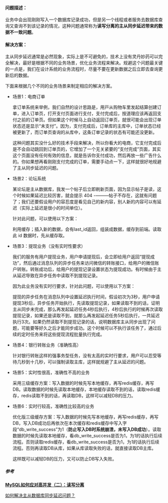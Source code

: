 #### 问题描述：

业务中会出现刚刚写入一个数据库记录成功，但是另一个线程或者服务去数据库查询又查询不到该记录的情况，这种问题通常称为**读写分离的主从同步延迟带来的数据不一致问题**。

#### 解决方案：

主从同步延迟通常是必然现象，实际上是不可避免的，技术上没有灵丹妙药可以完全解决，最好是根据不同的业务场景，优化业务流程来解决。规避这个问题最关键的⼀点是，我们在设计系统的业务流程时，尽量不要在更新数据之后⽴即去查询更新后的数据。

下面来根据几个不同的业务场景来制定相应的解决方案。

- 场景1：电商订单

  拿订单系统来举例，我们⾃然的设计思路是，⽤⼾从购物⻋⾥发起结算创建订单，进⼊订单⻚，打开⽀付⻚⾯进⾏⽀付，⽀付完成后，按道理应该再返回⽀付之前的订单⻚。但如果这个时候⻢上⾃动返回订单⻚，就很可能会出现订单状态还是显⽰“未⽀付”。因为，⽀付完成后，订单库的主库中，订单状态已经被更新了，⽽订单⻚查询的从库中，这条订单记录的状态有可能还没更新。

  这种问题其实没什么好的技术⼿段来解决，所以你看⼤的电商，它⽀付完成后是不会⾃动跳回到订单⻚的，它增加了⼀个⽆关紧要的“⽀付完成”⻚⾯，其实这个⻚⾯没有任何有效的信息，就是告诉你⽀付成功，然后再放⼀些⼴告什么的。你如果想再看刚刚⽀付完成的订单，需要⼿动点⼀下，这样就很好地规避了主从同步延迟的问题。

- 场景2：论坛系统

  某论坛是主从数据库，我发一个帖子后立即刷新页面，因为显示帖子是读，这个时候如果延迟比较厉害，就会提示 404 -———帖子不存在，这就有问题了；我们还要假设用户的容忍度是看见自己的新内容，别人新的内容可以有延迟（实际上延迟是很小的时间单位）。

  针对此问题，可以使用以下方案：

  利用缓存；插入新的数据，会有last_id返回，组装成数据，缓存到前端。读取此 id 数据时，先从缓存取。

- 场景3：提现业务（没有实时性要求）

  我们的服务有用户提现业务，用户申请提现后，会立即给用户返回“提现成功”，然后通过消息队列的异步任务来访问微信的转账接口，给用户的微信账户转账。转账成功后，给用户的提现记录设置状态为提现成功。有时候由于主从延迟导致在异步任务中读取不到提现记录。

  因为此业务没有实时行要求，针对此问题，可以使用以下方案：

  提现的异步任务在消息队列中设置延迟执行时间，假设初次为3秒，用户申请提现3秒后，异步任务开始执行，先读取提现记录，如果读取不到的话，证明主从同步未完成，那么再发起延迟任务4秒后执行，4秒后执行的时候再次读取提现记录，如果还是读取不到，就那么再发起延迟任务5秒后执行，一共延迟执行3次。如果仍然读取不到提现记录的话，说明数据库主从同步出现了问题，可能要等好久之后才能同步成功。这个时候可以不执行该任务了，通过后续的定时任务来将这些提现流程批量执行完成。

- 场景4：银行转账业务（准确性高）

  针对银行转账这样的强事务型任务，没有太高的实时行要求，用户可以忍受等待几秒到十几秒，可以强制读取主库，这样就规避了主从延迟的问题。

- 场景5：实时性很高，准确性不高的业务

  采用三级缓存方案：写入数据的时候先写本地缓存，再写redis缓存，再写DB。读取数据的时候先读取本地缓存，本地缓存读取不到的话，读取redis缓存，redis读取不到的话，再读取DB，这样可以减轻DB的压力。

- 场景6：实时行较高，准确性比较高的业务

  优化版三级缓存方案：写入数据的时候先写本地缓存，再写redis缓存，再写DB，写入DB成功后再依次在本次缓存和redis缓存中写入字段“db_write_success”为1（**防止写入DB时系统崩溃，未写入DB成功**）。读取数据的时候先读取本地缓存，看db_write_success是否为1，为1的话执行后续流程。否则读取redis缓存，看db_write_success是否为1，为1的话执行后续流程。否则再读取DB从库，如果从库读取失败的话，就直接读取DB主库。

  这样既可以减轻DB的压力，又可以防止DB写入失败。

##### 参考

[**MySQL如何应对高并发（二）：读写分离**](https://g.yuque.com/u1552873/iwiwt3/wlk5uy)

[如何解决主从数据库同步延迟问题？](https://www.zhihu.com/question/20025096/answer/13715272)